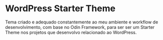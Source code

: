 # WordPress Starter Theme #

Tema criado e adequado constantemente ao meu ambiente e workflow de desenvolvimento, com base no Odin Framework, para ser ser um Starter Theme nos projetos que desenvolvo relacionado ao WordPress.
